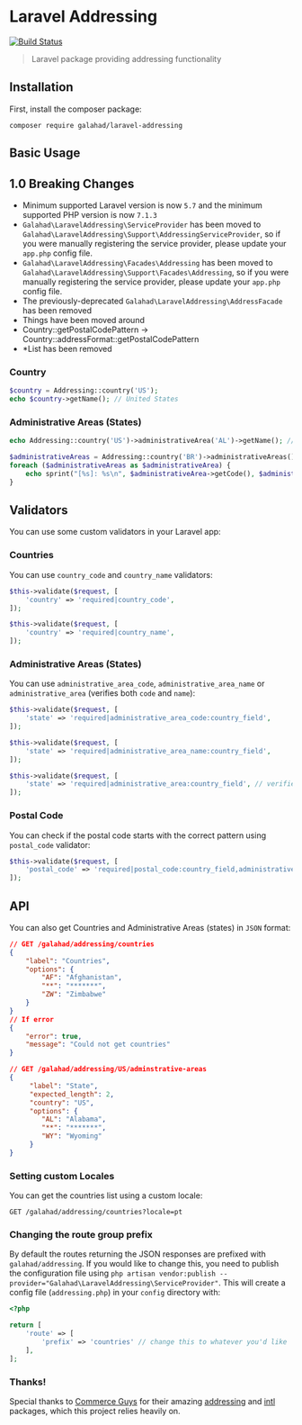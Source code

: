 # Laravel Addressing

[![Build Status](https://travis-ci.org/glhd/laravel-addressing.svg)](https://travis-ci.org/glhd/laravel-addressing)

> Laravel package providing addressing functionality

## Installation

First, install the composer package:

```
composer require galahad/laravel-addressing
```

## Basic Usage

## 1.0 Breaking Changes
 - Minimum supported Laravel version is now `5.7` and the minimum supported PHP version is now `7.1.3`
 - `Galahad\LaravelAddressing\ServiceProvider` has been moved to `Galahad\LaravelAddressing\Support\AddressingServiceProvider`, so if you were manually registering the service provider, please update your `app.php` config file. 
 - `Galahad\LaravelAddressing\Facades\Addressing` has been moved to `Galahad\LaravelAddressing\Support\Facades\Addressing`, so if you were manually registering the service provider, please update your `app.php` config file.
 - The previously-deprecated `Galahad\LaravelAddressing\AddressFacade` has been removed 
 - Things have been moved around
 - Country::getPostalCodePattern -> Country::addressFormat::getPostalCodePattern
 - *List has been removed

### Country

```php
$country = Addressing::country('US');
echo $country->getName(); // United States
```

### Administrative Areas (States)

```php
echo Addressing::country('US')->administrativeArea('AL')->getName(); // Alabama
```

```php
$administrativeAreas = Addressing::country('BR')->administrativeAreas();
foreach ($administrativeAreas as $administrativeArea) {
    echo sprint("[%s]: %s\n", $administrativeArea->getCode(), $administrativeArea->getName());
}
```

## Validators

You can use some custom validators in your Laravel app:

### Countries

You can use `country_code` and `country_name` validators:

```php
$this->validate($request, [
    'country' => 'required|country_code',
]);

$this->validate($request, [
    'country' => 'required|country_name',
]);
```

### Administrative Areas (States)

You can use `administrative_area_code`, `administrative_area_name` or `administrative_area` (verifies both `code` and `name`):

```php
$this->validate($request, [
    'state' => 'required|administrative_area_code:country_field',
]);

$this->validate($request, [
    'state' => 'required|administrative_area_name:country_field',
]);

$this->validate($request, [
    'state' => 'required|administrative_area:country_field', // verifies first code and after name
]);
```

### Postal Code

You can check if the postal code starts with the correct pattern using `postal_code` validator:

```php
$this->validate($request, [
    'postal_code' => 'required|postal_code:country_field,administrative_area_field',
]);
```

## API

You can also get Countries and Administrative Areas (states) in `JSON` format:

```json
// GET /galahad/addressing/countries
{
    "label": "Countries",
    "options": {
        "AF": "Afghanistan",
        "**": "*******",
        "ZW": "Zimbabwe"
    }
}
// If error
{
    "error": true,
    "message": "Could not get countries"
}

// GET /galahad/addressing/US/adminstrative-areas
{
     "label": "State",
     "expected_length": 2,
     "country": "US",
     "options": {
        "AL": "Alabama",
        "**": "*******",
        "WY": "Wyoming"
     }
}
```

### Setting custom Locales

You can get the countries list using a custom locale:

```
GET /galahad/addressing/countries?locale=pt
```

### Changing the route group prefix

By default the routes returning the JSON responses are prefixed with `galahad/addressing`. If you would like to change this, you need to publish the configuration file using `php artisan vendor:publish --provider="Galahad\LaravelAddressing\ServiceProvider"`. This will create a config file (`addressing.php`) in your `config` directory with:

```php 
<?php

return [
    'route' => [
        'prefix' => 'countries' // change this to whatever you'd like
    ],
];
```


### Thanks!

Special thanks to [Commerce Guys](https://github.com/commerceguys) for their amazing [addressing](https://github.com/commerceguys/addressing) and [intl](https://github.com/commerceguys/intl) packages, which this project relies heavily on.
